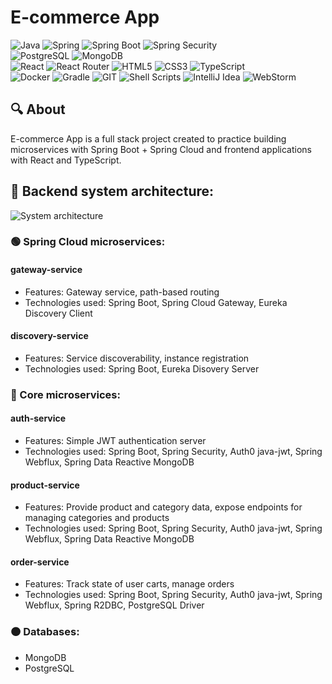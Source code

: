 # E-commerce App
![Java](https://img.shields.io/badge/java-%23ED8B00.svg?style=for-the-badge&logo=java&logoColor=white)
![Spring](https://img.shields.io/badge/spring-%236DB33F.svg?style=for-the-badge&logo=spring&logoColor=white)
![Spring Boot](https://img.shields.io/badge/Spring_Boot-F2F4F9?style=for-the-badge&logo=spring-boot)
![Spring Security](https://img.shields.io/badge/Spring_Security-6DB33F?style=for-the-badge&logo=Spring-Security&logoColor=white)  
![PostgreSQL](https://img.shields.io/badge/PostgreSQL-316192?style=for-the-badge&logo=postgresql&logoColor=white)
![MongoDB](https://img.shields.io/badge/MongoDB-%234ea94b.svg?style=for-the-badge&logo=mongodb&logoColor=white)  
![React](https://img.shields.io/badge/react-%2320232a.svg?style=for-the-badge&logo=react&logoColor=%2361DAFB)
![React Router](https://img.shields.io/badge/React_Router-CA4245?style=for-the-badge&logo=react-router&logoColor=white)
![HTML5](https://img.shields.io/badge/html5-%23E34F26.svg?style=for-the-badge&logo=html5&logoColor=white)
![CSS3](https://img.shields.io/badge/css3-%231572B6.svg?style=for-the-badge&logo=css3&logoColor=white)
![TypeScript](https://img.shields.io/badge/typescript-%23007ACC.svg?style=for-the-badge&logo=typescript&logoColor=white)  
![Docker](https://img.shields.io/badge/docker-%230db7ed.svg?style=for-the-badge&logo=docker&logoColor=white)
![Gradle](https://img.shields.io/badge/Gradle-02303A.svg?style=for-the-badge&logo=Gradle&logoColor=white)
![GIT](https://img.shields.io/badge/GIT-E44C30?style=for-the-badge&logo=git&logoColor=white)
![Shell Scripts](https://img.shields.io/badge/Shell_Script-121011?style=for-the-badge&logo=gnu-bash&logoColor=white)
![IntelliJ Idea](https://img.shields.io/badge/IntelliJ_IDEA-000000.svg?style=for-the-badge&logo=intellij-idea&logoColor=white)
![WebStorm](https://img.shields.io/badge/webstorm-143?style=for-the-badge&logo=webstorm&logoColor=white&color=black)

## 🔍 About
E-commerce App is a full stack project created to practice building microservices with Spring Boot + Spring Cloud and frontend applications with React and TypeScript.

## 📝 Backend system architecture:
![System architecture](https://user-images.githubusercontent.com/67064618/230743524-2b468743-2cc6-4d92-9aae-a551de3754f4.jpeg)
### 🟢 Spring Cloud microservices:
#### gateway-service
- Features: Gateway service, path-based routing
- Technologies used: Spring Boot, Spring Cloud Gateway, Eureka Discovery Client
#### discovery-service
- Features: Service discoverability, instance registration
- Technologies used: Spring Boot, Eureka Disovery Server
### 🔵 Core microservices:
#### auth-service
- Features: Simple JWT authentication server
- Technologies used: Spring Boot, Spring Security, Auth0 java-jwt, Spring Webflux, Spring Data Reactive MongoDB
#### product-service
- Features: Provide product and category data, expose endpoints for managing categories and products
- Technologies used: Spring Boot, Spring Security, Auth0 java-jwt, Spring Webflux, Spring Data Reactive MongoDB
#### order-service
- Features: Track state of user carts, manage orders
- Technologies used: Spring Boot, Spring Security, Auth0 java-jwt, Spring Webflux, Spring R2DBC, PostgreSQL Driver
### 🟠 Databases:
- MongoDB
- PostgreSQL
